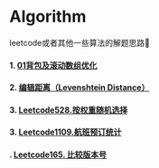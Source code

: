 # Algorithm
leetcode或者其他一些算法的解题思路🚀

#### 1. [01背包及滚动数组优化](https://github.com/cocoonbud/Algorithm/blob/master/01%E8%83%8C%E5%8C%85%E9%97%AE%E9%A2%98%E5%8F%8A%E6%BB%9A%E5%8A%A8%E6%95%B0%E7%BB%84%E4%BC%98%E5%8C%96%E7%A9%BA%E9%97%B4.md)

#### 2. [编辑距离（Levenshtein Distance）](https://github.com/cocoonbud/Algorithm/blob/master/%E7%BC%96%E8%BE%91%E8%B7%9D%E7%A6%BB%EF%BC%88Levenshtein%20Distance%EF%BC%89.md)

#### 3. [Leetcode528.按权重随机选择](https://github.com/cocoonbud/Algorithm/blob/master/Leetcode528%E6%8C%89%E6%9D%83%E9%87%8D%E9%9A%8F%E6%9C%BA%E9%80%89%E6%8B%A9%E8%A7%A3%E9%A2%98%E6%80%9D%E8%B7%AF.md)
#### 3. [Leetcode1109.航班预订统计](https://github.com/cocoonbud/Algorithm/blob/master/Leetcode528%E6%8C%89%E6%9D%83%E9%87%8D%E9%9A%8F%E6%9C%BA%E9%80%89%E6%8B%A9%E8%A7%A3%E9%A2%98%E6%80%9D%E8%B7%AF.md)
#### . [Leetcode165. 比较版本号](https://github.com/cocoonbud/Algorithm/blob/master/Leetcode165.%20%E6%AF%94%E8%BE%83%E7%89%88%E6%9C%AC%E5%8F%B7.md)

